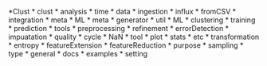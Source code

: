 *Clust
    * clust
        * analysis
            * time
        * data
            * ingestion
                * influx
                * fromCSV
        * integration
            * meta
            * ML
        * meta
            * generator
            * util
        * ML
            * clustering
            * training
            * prediction
            * tools
        * preprocessing
            * refinement
            * errorDetection
            * impuatation
        * quality
            * cycle
            * NaN
        * tool
            * plot
            * stats
            * etc
        * transformation
            * entropy
            * featureExtension
            * featureReduction
            * purpose
            * sampling
            * type
            * general
    * docs
    * examples
    * setting


        

